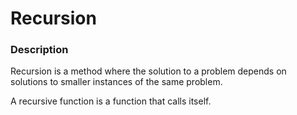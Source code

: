 # Recursion

### Description
Recursion is a method where the solution to a problem depends on solutions to smaller instances of the same problem.

A recursive function is a function that calls itself.

